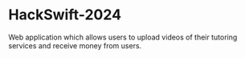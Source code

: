 # HackSwift-2024
Web application which allows users to upload videos of their tutoring services and receive money from users.

